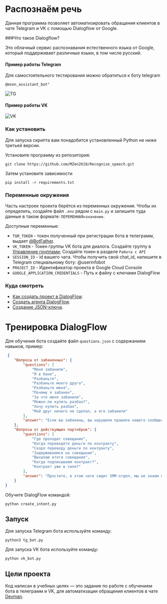 # Распознаём речь
Данная программа позволяет автоматизировать обращения клиентов в чате Telegram и VK
с помощью Dialogflow от Google. 

###Что такое Dialogflow?

Это облачный сервис распознавания естественного языка от Google, который поддерживает 
различные языки, в том числе русский.

#### Пример работы Telegram
Для самостоятельного тестирования можно обратиться к боту telegram
````
@mzen_assistant_bot"
````

![TG](https://dvmn.org/filer/canonical/1569214094/323/)

#### Пример работы VK
![VK](https://dvmn.org/filer/canonical/1569214089/322/)

### Как установить

Для запуска скрипта вам понадобится установленный Python не ниже третьей версии.

Установите программу из репозитория:
```
git clone https://github.com/MZen2610/Recognize_speech.git
```

Затем установите зависимости
```
pip install -r requirements.txt
```

### Переменные окружения

Часть настроек проекта берётся из переменных окружения. Чтобы их определить, 
создайте файл `.env` рядом с `main.py` и запишите туда данные в таком формате: 
`ПЕРЕМЕННАЯ=значение`.

Доступные переменные:
- `TGM_TOKEN` - токен полученный при регистрации бота в телеграмм, выдает [@BotFather](https://telegram.me/BotFather).
- `VK_TOKEN` - Токен группы VK бота для диалога. Создайте группу в 
[Управление группами](https://vk.com/groups?tab=admin); Создайте токен в разделе `Работа с API` 
- `SESSION_ID` - id вашего чата. Чтобы получить свой chat_id, напишите в Telegram специальному боту: @userinfobot
- `PROJECT_ID` - Идентификатор проекта в Google Cloud Console
- `GOOGLE_APPLICATION_CREDENTIALS` - Путь к файлу с ключами DialogFlow

### Куда смотреть
- [Как создать проект в DialogFlow](https://cloud.google.com/dialogflow/docs/quick/setup).
- [Создать агента DialogFlow](https://cloud.google.com/dialogflow/docs/quick/build-agent).
- [Создание JSON-ключа](https://cloud.google.com/docs/authentication/getting-started).

# Тренировка DialogFlow
Для обучения бота создайте файл `questions.json` с содержанием навыков, пример:
```json
 {
    "Вопросы от забаненных": {
        "questions": [
            "Меня забанили",
            "Я в бане",
            "Разбаньте",
            "Разбаньте моего друга",
            "Разбаньте меня",
            "Почему я забанен",
            "За что меня забанили",
            "Можно-ли купить разбан?",
            "Хочу купить разбан",
            "Мой друг ничего не сделал, а его забанили"
        ],
        "answer": "Если вы забанены, вы нарушили правила нашего сообщества. При входе на сайт вы можете увидеть доказательства ваших нарушений и ссылку на нарушенное правило. Разбан не продаётся. Если вы ознакомились с правилами и доказательствами вашей вины и у вас всё ещё есть претензии — воспользуйтесь формой «Не виновен» под сообщением о бане."
    },
    "Вопросы от действующих партнёров": {
        "questions": [
            "Где проходит совещание",
            "Когда переведёте деньги по контракту",
            "Скоро переведу деньги по контракту",
            "Задерживаемся на совещание",
            "Высылаю итоги совещания",
            "Когда подписываем контракт?",
            "Контракт уже в силе?"
        ],
        "answer": "Простите, в этом чате сидит SMM-отдел, мы не знаем ответа на этот вопрос. Обратитесь напрямую к сотруднику, с которым работаете."
    }
}
```

Обучите DialogFlow командой:
```
python create_intent.py
```

## Запуск

Для запуска Telegram бота используйте команду:
```
python3 tg_bot.py
```
Для запуска VK бота используйте команду:
```
python vk_bot.py
```

## Цели проекта

Код написан в учебных целях — это задание по работе с обучением бота в телеграмм и VK, для автоматизации обращения клиентов в чате 
[Devman](https://dvmn.org).


